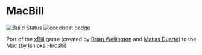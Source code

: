 # MacBill

[![Build Status](https://travis-ci.org/alistairmcmillan/MacBill.svg?branch=master)](https://travis-ci.org/alistairmcmillan/MacBill)
[![codebeat badge](https://codebeat.co/badges/5b3ad9da-7b1f-4545-b1d2-f4d3427950b1)](https://codebeat.co/projects/github-com-alistairmcmillan-macbill)

Port of the [xBill](http://www.xbill.org) game (created by [Brian Wellington](bwelling@xbill.org) and [Matias Duarte](matias@hyperimage.com)) to the Mac (by [Ishioka Hiroshi](http://www.geocities.co.jp/SiliconValley-PaloAlto/8861/mac/#macbill/))
